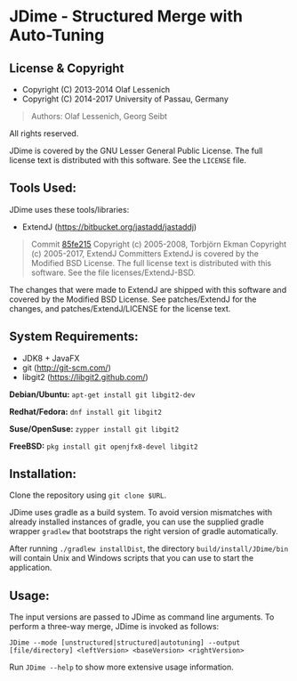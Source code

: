 # JDime  -  Structured Merge with Auto-Tuning

## License & Copyright
* Copyright (C) 2013-2014 Olaf Lessenich
* Copyright (C) 2014-2017 University of Passau, Germany
> Authors: Olaf Lessenich, Georg Seibt

All rights reserved.

JDime is covered by the GNU Lesser General Public License.
The full license text is distributed with this software. See the `LICENSE` file.

## Tools Used:
JDime uses these tools/libraries:

* ExtendJ (https://bitbucket.org/jastadd/jastaddj)
> Commit [85fe215](https://bitbucket.org/extendj/extendj/commits/85fe215542d5cde4753e10a2b068b394f79d7984)
> Copyright (c) 2005-2008, Torbjörn Ekman
> Copyright (c) 2005-2017, ExtendJ Committers
> ExtendJ is covered by the Modified BSD License.
> The full license text is distributed with this software.
> See the file licenses/ExtendJ-BSD.

The changes that were made to ExtendJ are shipped with this software
and covered by the Modified BSD License.
See patches/ExtendJ for the changes,
and patches/ExtendJ/LICENSE for the license text.

## System Requirements:
* JDK8 + JavaFX
* git (http://git-scm.com/)
* libgit2 (https://libgit2.github.com/)

__Debian/Ubuntu:__
`apt-get install git libgit2-dev`

__Redhat/Fedora:__
`dnf install git libgit2`

__Suse/OpenSuse:__
`zypper install git libgit2`

__FreeBSD:__
`pkg install git openjfx8-devel libgit2`

## Installation:
Clone the repository using `git clone $URL`.

JDime uses gradle as a build system.
To avoid version mismatches with already installed instances of gradle, you can use the supplied gradle wrapper `gradlew` that bootstraps the right version of gradle automatically.


After running `./gradlew installDist`, the directory `build/install/JDime/bin` will contain Unix and Windows scripts that you can use to start the application.

## Usage:
The input versions are passed to JDime as command line arguments. To perform a three-way merge, JDime is invoked as follows:

`JDime --mode [unstructured|structured|autotuning] --output [file/directory] <leftVersion> <baseVersion> <rightVersion>`

Run `JDime --help` to show more extensive usage information.
